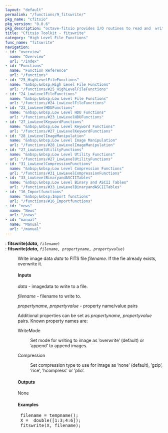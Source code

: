 ```yaml
---
layout: "default"
permalink: "/functions/9_fitswrite/"
pkg_name: "cfitsio"
pkg_version: "0.0.6"
pkg_description: "octave-fitsio provides I/O routines to read and  write FITS (Flexible Image Transport System) files."
title: "Cfitsio Toolkit - fitswrite"
category: "High Level File Functions"
func_name: "fitswrite"
navigation:
- id: "overview"
  name: "Overview"
  url: "/index"
- id: "Functions"
  name: "Function Reference"
  url: "/functions"
- id: "25_HighLevelFileFunctions"
  name: "&nbsp;&nbsp;High Level File Functions"
  url: "/functions/#25_HighLevelFileFunctions"
- id: "24_LowLevelFileFunctions"
  name: "&nbsp;&nbsp;Low Level File Functions"
  url: "/functions/#24_LowLevelFileFunctions"
- id: "23_LowLevelHDUFunctions"
  name: "&nbsp;&nbsp;Low Level HDU Functions"
  url: "/functions/#23_LowLevelHDUFunctions"
- id: "27_LowLevelKeywordFunctions"
  name: "&nbsp;&nbsp;Low Level Keyword Functions"
  url: "/functions/#27_LowLevelKeywordFunctions"
- id: "28_LowLevelImageManipulation"
  name: "&nbsp;&nbsp;Low Level Image Manipulation"
  url: "/functions/#28_LowLevelImageManipulation"
- id: "27_LowLevelUtilityFunctions"
  name: "&nbsp;&nbsp;Low Level Utility Functions"
  url: "/functions/#27_LowLevelUtilityFunctions"
- id: "31_LowLevelCompressionFunctions"
  name: "&nbsp;&nbsp;Low Level Compression Functions"
  url: "/functions/#31_LowLevelCompressionFunctions"
- id: "33_LowLevelBinaryandASCIITables"
  name: "&nbsp;&nbsp;Low Level Binary and ASCII Tables"
  url: "/functions/#33_LowLevelBinaryandASCIITables"
- id: "16_Importfunctions"
  name: "&nbsp;&nbsp;Import functions"
  url: "/functions/#16_Importfunctions"
- id: "news"
  name: "News"
  url: "/news"
- id: "manual"
  name: "Manual"
  url: "/manual"
---
```

<dl class="first-deftypefn">
<dt class="deftypefn" id="index-fitswrite_0028data_002c"><span class="category-def">: </span><span><strong class="def-name">fitswrite(<var class="var">data</var>,</strong> <code class="def-code-arguments"><var class="var">filename</var>)</code><a class="copiable-link" href='#index-fitswrite_0028data_002c'></a></span></dt>
<dt class="deftypefnx def-cmd-deftypefn" id="index-fitswrite_0028data_002c-1"><span class="category-def">: </span><span><strong class="def-name">fitswrite(<var class="var">data</var>,</strong> <code class="def-code-arguments"><var class="var">filename</var>, <var class="var">propertyname</var>, <var class="var">propertyvalue</var>)</code><a class="copiable-link" href='#index-fitswrite_0028data_002c-1'></a></span></dt>
<dd><p>Write image data <var class="var">data</var>  to FITS file <var class="var">filename</var>. If the fie already exists, overwrite it.
</p>
<h4 class="subsubheading" id="Inputs">Inputs</h4>
<p><var class="var">data</var> - imagedata to write to a file.
</p>
<p><var class="var">filename</var> - filename to write to.
</p>
<p><var class="var">propertyname</var>, <var class="var">propertyvalue</var> - property name/value pairs
</p>
<p>Additional properties can be set as <var class="var">propertyname</var>, <var class="var">propertyvalue</var> pairs.
 Known property names are:
 </p><dl class="table">
<dt>WriteMode</dt>
<dd><p>Set mode for writing to image as &rsquo;overwrite&rsquo; (default) or &rsquo;append&rsquo; to append images.
 </p></dd>
<dt>Compression</dt>
<dd><p>Set compression type to use for image as
 &rsquo;none&rsquo; (default), &rsquo;gzip&rsquo;, &rsquo;rice&rsquo;, &rsquo;hcompress&rsquo; or &rsquo;plio&rsquo;.
 </p></dd>
</dl>

<h4 class="subsubheading" id="Outputs">Outputs</h4>
<p>None
</p>
<h4 class="subsubheading" id="Examples">Examples</h4>
<div class="example">
<pre class="example-preformatted"> filename = tempname();
 X =  double([1:3;4:6]);
 fitswrite(X, filename);
 </pre></div>
</dd></dl>